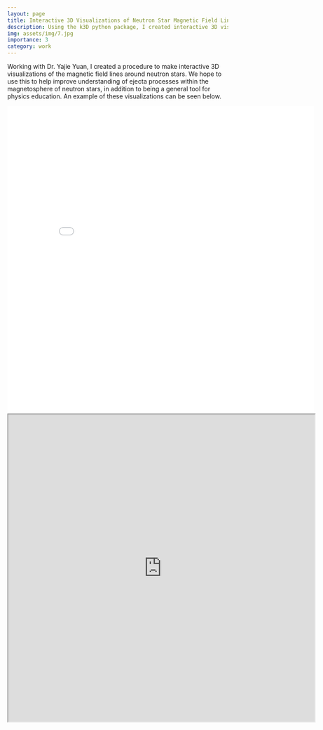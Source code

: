 ```yaml
---
layout: page
title: Interactive 3D Visualizations of Neutron Star Magnetic Field Lines
description: Using the k3D python package, I created interactive 3D visualizations of the magnetic field lines from Dr. Yajie Yuan's neutron star simulations.
img: assets/img/7.jpg
importance: 3
category: work
---
```

Working with Dr. Yajie Yuan, I created a procedure to make interactive 3D visualizations of the magnetic field lines around neutron stars. We hope to use this to help improve understanding of ejecta processes within the magnetosphere of neutron stars, in addition to being a general tool for physics education. An example of these visualizations can be seen below.

<embed src="t40_Neutron_Star.html" type="text/html" height="700px" width="700"/> 

<iframe src="https://github.com/thomas-03/thomas-03.github.io/blob/master/_projects/t40_Neutron_Star.html" width="700" height="700"> 
    Your browser does not support iframes. 
</iframe> 
